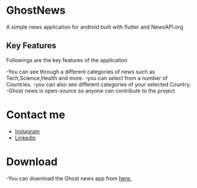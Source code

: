 # GhostNews

A simple news application for android built with flutter and NewsAPI.org

## Key Features

Followings are the key features of the application

-You can see through a different categories of news such as Tech,Science,Health and more.
-you can select from a number of Countries.
-you can also see different categories of your selected Country.
-Ghost news is open-source so anyone can contribute to the project

# Contact me

- [Instagram](https://www.instagram.com/_ghost_wheel_)
- [Linkedin](https://www.linkedin.com/in/sourav-ojha-82ba81195/)

# Download
-You can download the Ghost news app from [here.](https://bughunter-99.github.io/GhostNews/docs/)


